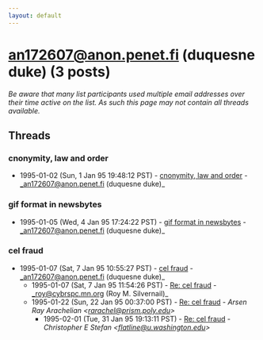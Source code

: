 ```yaml
---
layout: default
---
```


# an172607@anon.penet.fi (duquesne duke) (3 posts)

_Be aware that many list participants used multiple email addresses over their time active on the list. As such this page may not contain all threads available._

## Threads

### cnonymity, law and order
+ 1995-01-02 (Sun, 1 Jan 95 19:48:12 PST) - [cnonymity, law and order](/archive/1995/01/b2f40b23ac5efbaf01ca4e4ebf24e2dbad6a9d5e6b76ae0c9ba8dc1261b4c41d) - _an172607@anon.penet.fi (duquesne duke)_

### gif format in newsbytes
+ 1995-01-05 (Wed, 4 Jan 95 17:24:22 PST) - [gif format in newsbytes](/archive/1995/01/6f98b20c27793e62bc5c1eb963bccc193923e76130bd9ce2724e193b2eca50bf) - _an172607@anon.penet.fi (duquesne duke)_

### cel fraud
+ 1995-01-07 (Sat, 7 Jan 95 10:55:27 PST) - [cel fraud](/archive/1995/01/8fdd80efa684f848c28c125941aef8d17465e8508f2d339bef162ddfe9659ce3) - _an172607@anon.penet.fi (duquesne duke)_
  + 1995-01-07 (Sat, 7 Jan 95 11:54:26 PST) - [Re: cel fraud](/archive/1995/01/2177a7e63e55ac267d8409a66d77a412a46bbb36b3ef7c27251adef24021cf60) - _roy@cybrspc.mn.org (Roy M. Silvernail)_
  + 1995-01-22 (Sun, 22 Jan 95 00:37:00 PST) - [Re: cel fraud](/archive/1995/01/79a280d1add0a7623b4b3eb12a8f428b3449f7b51c0c406516c946b496f052cb) - _Arsen Ray Arachelian \<rarachel@prism.poly.edu\>_
    + 1995-02-01 (Tue, 31 Jan 95 19:13:11 PST) - [Re: cel fraud](/archive/1995/02/cd2b1509c3075def8209b1e3080933d3855c40759c2d3202a8de480c6512f9d3) - _Christopher E Stefan \<flatline@u.washington.edu\>_

